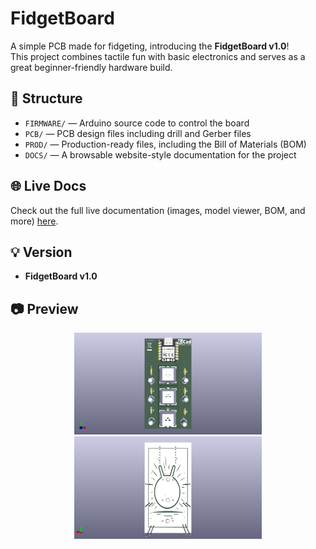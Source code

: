 # FidgetBoard

A simple PCB made for fidgeting, introducing the **FidgetBoard v1.0**!  
This project combines tactile fun with basic electronics and serves as a great beginner-friendly hardware build.

## 🔧 Structure

- `FIRMWARE/` — Arduino source code to control the board  
- `PCB/` — PCB design files including drill and Gerber files  
- `PROD/` — Production-ready files, including the Bill of Materials (BOM)  
- `DOCS/` — A browsable website-style documentation for the project

## 🌐 Live Docs

Check out the full live documentation (images, model viewer, BOM, and more) [here](www.putthedoclinkhere.com).

## 💡 Version

- **FidgetBoard v1.0**

## 📷 Preview

<p align="center">
  <img src="https://raw.githubusercontent.com/MNTadros/FidgetBoard/refs/heads/main/DOCS/IMGS/front.png" alt="FidgetBoard Front" width="300"/>
  <img src="https://raw.githubusercontent.com/MNTadros/FidgetBoard/refs/heads/main/DOCS/IMGS/back.png" alt="FidgetBoard Back" width="300"/>
</p>

